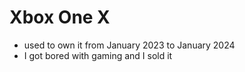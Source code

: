 # Xbox One X

- used to own it from January 2023 to January 2024
- I got bored with gaming and I sold it
